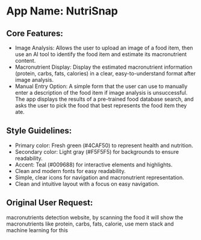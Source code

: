 # **App Name**: NutriSnap

## Core Features:

- Image Analysis: Allows the user to upload an image of a food item, then use an AI tool to identify the food item and estimate its macronutrient content.
- Macronutrient Display: Display the estimated macronutrient information (protein, carbs, fats, calories) in a clear, easy-to-understand format after image analysis.
- Manual Entry Option: A simple form that the user can use to manually enter a description of the food item if image analysis is unsuccessful. The app displays the results of a pre-trained food database search, and asks the user to pick the food that best represents the food item they ate.

## Style Guidelines:

- Primary color: Fresh green (#4CAF50) to represent health and nutrition.
- Secondary color: Light gray (#F5F5F5) for backgrounds to ensure readability.
- Accent: Teal (#009688) for interactive elements and highlights.
- Clean and modern fonts for easy readability.
- Simple, clear icons for navigation and macronutrient representation.
- Clean and intuitive layout with a focus on easy navigation.

## Original User Request:
macronutrients detection website, by scanning the food it will show the macronutrients like protein, carbs, fats, calorie, use mern stack and machine learning for this
  